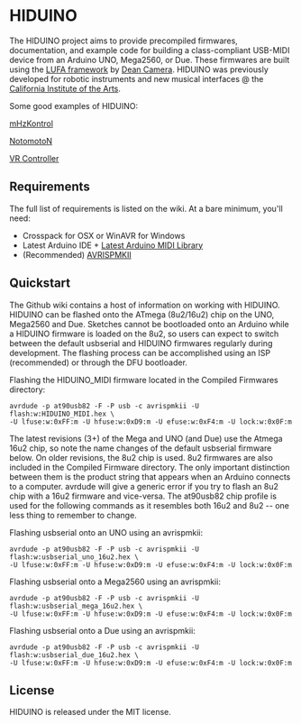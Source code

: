 # HIDUINO

The HIDUINO project aims to provide precompiled firmwares, documentation, and example code for building a class-compliant USB-MIDI device from an Arduino UNO, Mega2560, or Due. These firmwares are built using the [LUFA framework](https://github.com/abcminiuser/lufa-lib) by [Dean Camera](http://www.fourwalledcubicle.com/). HIDUINO was previously developed for robotic instruments and new musical interfaces @ the [California Institute of the Arts](http://mtiid.calarts.edu).

Some good examples of HIDUINO:

[mHzKontrol](http://www.youtube.com/watch?v=f4GCczAaD8A)

[NotomotoN](http://vimeo.com/33365051)

[VR Controller](http://www.youtube.com/watch?v=EvtFn73LgDg)

## Requirements

The full list of requirements is listed on the wiki. At a bare minimum, you'll need:

* Crosspack for OSX or WinAVR for Windows
* Latest Arduino IDE + [Latest Arduino MIDI Library](http://arduino.cc/playground/Main/MIDILibrary)
* (Recommended) [AVRISPMKII](http://www.atmel.com/tools/AVRISPMKII.aspx)

## Quickstart

The Github wiki contains a host of information on working with HIDUINO. HIDUINO can be flashed onto the ATmega (8u2/16u2) chip on the UNO, Mega2560 and Due. Sketches cannot be bootloaded onto an Arduino while a HIDUINO firmware is loaded on the 8u2, so users can expect to switch between the default usbserial and HIDUINO firmwares regularly during development. The flashing process can be accomplished using an ISP (recommended) or through the DFU bootloader.

Flashing the HIDUINO_MIDI firmware located in the Compiled Firmwares directory:

```Shell
avrdude -p at90usb82 -F -P usb -c avrispmkii -U flash:w:HIDUINO_MIDI.hex \
-U lfuse:w:0xFF:m -U hfuse:w:0xD9:m -U efuse:w:0xF4:m -U lock:w:0x0F:m
```

The latest revisions (3+) of the Mega and UNO (and Due) use the Atmega 16u2 chip, so note the name changes of the default usbserial firmware below. On older revisions, the 8u2 chip is used. 8u2 firmwares are also included in the Compiled Firmware directory. The only important distinction between them is the product string that appears when an Arduino connects to a computer. avrdude will give a generic error if you try to flash an 8u2 chip with a 16u2 firmware and vice-versa. The at90usb82 chip profile is used for the following commands as it resembles both 16u2 and 8u2 -- one less thing to remember to change.

Flashing usbserial onto an UNO using an avrispmkii:

```Shell
avrdude -p at90usb82 -F -P usb -c avrispmkii -U flash:w:usbserial_uno_16u2.hex \
-U lfuse:w:0xFF:m -U hfuse:w:0xD9:m -U efuse:w:0xF4:m -U lock:w:0x0F:m
```

Flashing usbserial onto a Mega2560 using an avrispmkii:

```Shell
avrdude -p at90usb82 -F -P usb -c avrispmkii -U flash:w:usbserial_mega_16u2.hex \
-U lfuse:w:0xFF:m -U hfuse:w:0xD9:m -U efuse:w:0xF4:m -U lock:w:0x0F:m
```

 Flashing usbserial onto a Due using an avrispmkii:

 ```Shell
avrdude -p at90usb82 -F -P usb -c avrispmkii -U flash:w:usbserial_due_16u2.hex \
-U lfuse:w:0xFF:m -U hfuse:w:0xD9:m -U efuse:w:0xF4:m -U lock:w:0x0F:m
```

## License

HIDUINO is released under the MIT license.
